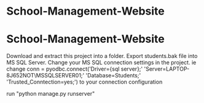 # School-Management-Website
 
# School-Management-Website
Download and extract this project into a folder.
Export students.bak file into MS SQL Server.
Change your MS SQL connection settings in the project. ie change
conn = pyodbc.connect('Driver={sql server};'
                          'Server=LAPTOP-8J652NOT\MSSQLSERVER01;'
                          'Database=Students;'
                          'Trusted_Conntection=yes;')
to your connection configuration
          
run "python manage.py runserver"
